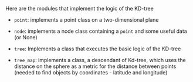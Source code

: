 Here are the modules that implement the logic of the KD-tree

- `point`: implements a point class on a two-dimensional plane

- `node`: implements a node class containing a `point` and some useful data (or None)

- `tree`: Implements a class that executes the basic logic of the KD-tree

- `tree_map`: implements a class, a descendant of Kd-tree, which uses the distance on the sphere as a metric 
for the distance between points (needed to find objects by coordinates - latitude and longitude)
